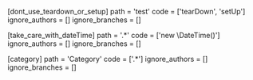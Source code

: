 [dont_use_teardown_or_setup]
path = 'test'
code = ['tearDown', 'setUp']
ignore_authors = []
ignore_branches = []

[take_care_with_dateTime]
path = '.*'
code = ['new \\DateTime\(\)']
ignore_authors = []
ignore_branches = []

[category]
path = 'Category'
code = ['.*']
ignore_authors = []
ignore_branches = []
